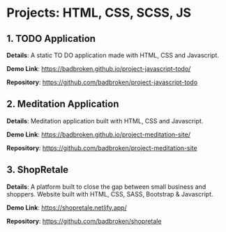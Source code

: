 # Projects: HTML, CSS, SCSS, JS

## 1. TODO Application
**Details**: A static TO DO application made with HTML, CSS and Javascript.

**Demo Link**: https://badbroken.github.io/project-javascript-todo/

**Repository**: https://github.com/badbroken/project-javascript-todo



## 2. Meditation Application
**Details**: Meditation application built with HTML, CSS and Javascript.

**Demo Link**: https://badbroken.github.io/project-meditation-site/

**Repository**: https://github.com/badbroken/project-meditation-site



## 3. ShopRetale
**Details**: A platform built to close the gap between small business and shoppers. Website built with HTML, CSS, SASS, Bootstrap & Javascript.

**Demo Link**: https://shopretale.netlify.app/

**Repository**: https://github.com/badbroken/shopretale
